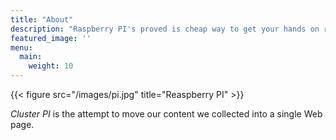 ```yaml
---
title: "About"
description: "Raspberry PI's proved is cheap way to get your hands on real hardware. While you could buidl clusters entirely in the cloud. The PI's have the advantage that you have full controll over them and can experiment with them hands on. Thus you not only learn about clouds, but also how to maange real hardware which provides its own challanges. - Gregor."
featured_image: ''
menu:
  main:
    weight: 10
---
```

{{< figure src="/images/pi.jpg" title="Reaspberry PI" >}}

_Cluster PI_ is the attempt to move our content we collected into a single Web page.
